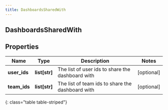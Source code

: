 ```yaml
---
title: DashboardsSharedWith
---
```

## DashboardsSharedWith

## Properties

|Name | Type | Description | Notes|
|------------ | ------------- | ------------- | -------------|
| **user_ids** | **list[str]** | The list of user ids to share the dashboard with | [optional] |
| **team_ids** | **list[str]** | The list of team ids to share the dashboard with | [optional] |
{: class="table table-striped"}


